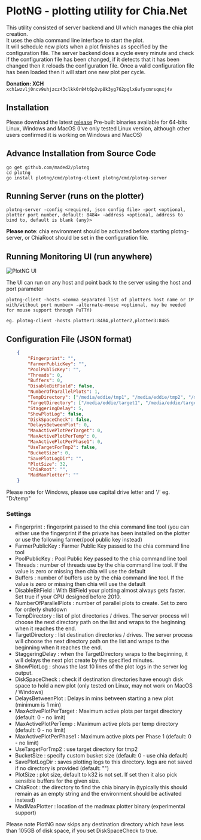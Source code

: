 # PlotNG - plotting utility for Chia.Net

This utility consisted of server backend and UI which manages the chia plot creation.  
It uses the chia command line interface to start the plot.  
It will schedule new plots when a plot finishes as specified by the configuration file.
The server backend does a cycle every minute and check if the configuration file has been changed, if it detects that it has been changed then it reloads the configuration file.
Once a valid configuration file has been loaded then it will start one new plot per cycle.

**Donation: XCH**  `xch1wzvlj0ncv9uhjzcz43clkk0r84t6p2vp8k3yg762pglx6ufycmrsqnxj4v`

## Installation

Please download the latest [release](../../releases) 
Pre-built binaries available for 64-bits Linux, Windows and MacOS (I've only tested Linux version, although other users confirmed it is working on Windows and MacOS)


## Advance Installation from Source Code

    go get github.com/maded2/plotng
    cd plotng
    go install plotng/cmd/plotng-client plotng/cmd/plotng-server



## Running Server (runs on the plotter)

```
plotng-server -config <required, json config file> -port <optional, plotter port number, default: 8484> -address <optional, address to bind to, default is blank (any)>
```

**Please note**: chia environment should be activated before starting plotng-server, or ChiaRoot should be set in the configuration file.

## Running Monitoring UI (run anywhere)

![PlotNG UI](plotng.png)

The UI can run on any host and point back to the server using the host and port parameter


```
plotng-client -hosts <comma separated list of plotters host name or IP with/without port number> -alternate-mouse <optional, may be needed for mouse support through PuTTY)

eg. plotng-client -hosts plotter1:8484,plotter2,plotter3:8485
```

## Configuration File (JSON format)

```json
    {
        "Fingerprint": "",
        "FarmerPublicKey": "",
        "PoolPublicKey": "",
        "Threads": 0,
        "Buffers": 0,
        "DisableBitField": false,
        "NumberOfParallelPlots": 1,
        "TempDirectory": ["/media/eddie/tmp1", "/media/eddie/tmp2", "/media/eddie/tmp3"],
        "TargetDirectory": ["/media/eddie/target1", "/media/eddie/target2"],
        "StaggeringDelay": 5,
        "ShowPlotLog": false,
        "DiskSpaceCheck": false,
        "DelaysBetweenPlot": 0,
        "MaxActivePlotPerTarget": 0,
        "MaxActivePlotPerTemp": 0,
        "MaxActivePlotPerPhase1": 0,
        "UseTargetForTmp2": false,
        "BucketSize": 0,
        "SavePlotLogDir": "",
        "PlotSize": 32,
        "ChiaRoot": "",
        "MadMaxPlotter": ""
    }
```

Please note for Windows, please use capital drive letter and '/'  eg.  "D:/temp"

### Settings

- Fingerprint : fingerprint passed to the chia command line tool (you can either use the fingerprint if the private has been installed on the plotter or use the following farmer/pool public key instead)
- FarmerPublicKey : Farmer Public Key passed to the chia command line tool
- PoolPublicKey : Pool Public Key passed to the chia command line tool
- Threads : number of threads use by the chia command line tool.  If the value is zero or missing then chia will use the default
- Buffers : number of buffers use by the chia command line tool.  If the value is zero or missing then chia will use the default
- DisableBitField : With BitField your plotting almost always gets faster. Set true if your CPU designed before 2010.
- NumberOfParallelPlots : number of parallel plots to create.  Set to zero for orderly shutdown
- TempDirectory : list of plot directories / drives.  The server process will choose the next directory path on the list and wraps to the beginning when it reaches the end.
- TargetDirectory : list destination directories / drives.  The server process will choose the next directory path on the list and wraps to the beginning when it reaches the end.
- StaggeringDelay : when the TargetDirectory wraps to the beginning, it will delays the next plot create by the specified minutes.
- ShowPlotLog : shows the last 10 lines of the plot logs in the server log output.
- DiskSpaceCheck : check if destination directories have enough disk space to hold a new plot (only tested on Linux, may not work on MacOS / Windows)
- DelaysBetweenPlot : Delays in mins between starting a new plot (minimum is 1 min)
- MaxActivePlotPerTarget : Maximum active plots per target directory (default: 0 - no limit)
- MaxActivePlotPerTemp : Maximum active plots per temp directory (default: 0 - no limit)
- MaxActivePlotPerPhase1 : Maximum active plots per Phase 1 (default: 0 - no limit)
- UseTargetForTmp2 : use target directory for tmp2
- BucketSize : specify custom busket size (default: 0 - use chia default)
- SavePlotLogDir : saves plotting logs to this directory. logs are not saved if no directory is provided (default: "")
- PlotSize : plot size, default to k32 is not set.  If set then it also pick sensible buffers for the given size.
- ChiaRoot : the directory to find the chia binary in (typically this should remain as an empty string and the environment should be activated instead)
- MadMaxPlotter : location of the madmax plotter binary (experimental support)

Please note PlotNG now skips any destination directory which have less than 105GB of disk space, if you set DiskSpaceCheck to true.
